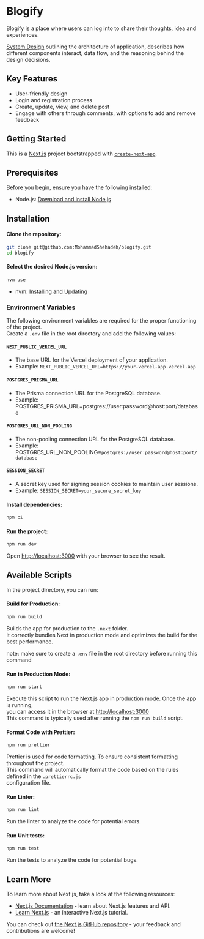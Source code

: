 # Blogify

Blogify is a place where users can log into to share their thoughts, idea and experiences.

[System Design](https://excalidraw.com/#json=-UNyj3YgL0ijgmUiYz3I2,jyLdpomiGPRlYMrrF2xujA) outlining the architecture of application, describes how different components interact, data flow, and the reasoning behind the design decisions.

## Key Features

- User-friendly design
- Login and registration process
- Create, update, view, and delete post
- Engage with others through comments, with options to add and remove feedback

## Getting Started

This is a [Next.js](https://nextjs.org/) project bootstrapped with
[`create-next-app`](https://github.com/vercel/next.js/tree/canary/packages/create-next-app).

## Prerequisites

Before you begin, ensure you have the following installed:

- Node.js: [Download and install Node.js](https://nodejs.org/)

## Installation

#### Clone the repository:

```bash
git clone git@github.com:MohammadShehadeh/blogify.git
cd blogify
```

#### Select the desired Node.js version:

```bash
nvm use
```

- nvm: [Installing and Updating](https://github.com/nvm-sh/nvm#installing-and-updating)

### Environment Variables

The following environment variables are required for the proper functioning of the project.\
Create a `.env` file in the root directory and add the following values:

#### `NEXT_PUBLIC_VERCEL_URL`

- The base URL for the Vercel deployment of your application.
- Example: `NEXT_PUBLIC_VERCEL_URL=https://your-vercel-app.vercel.app`

#### `POSTGRES_PRISMA_URL`

- The Prisma connection URL for the PostgreSQL database.
- Example: POSTGRES_PRISMA_URL=postgres://user:password@host:port/database

#### `POSTGRES_URL_NON_POOLING`

- The non-pooling connection URL for the PostgreSQL database.
- Example: POSTGRES_URL_NON_POOLING=`postgres://user:password@host:port/database`

#### `SESSION_SECRET`

- A secret key used for signing session cookies to maintain user sessions.
- Example: `SESSION_SECRET=your_secure_secret_key`

#### Install dependencies:

```bash
npm ci
```

#### Run the project:

```bash
npm run dev
```

Open [http://localhost:3000](http://localhost:3000) with your browser to see the result.

## Available Scripts

In the project directory, you can run:

#### Build for Production:

```bash
npm run build
```

Builds the app for production to the `.next` folder.\
It correctly bundles Next in production mode and optimizes the build for the best performance.

note: make sure to create a `.env` file in the root directory before running this command

#### Run in Production Mode:

```bash
npm run start
```

Execute this script to run the Next.js app in production mode. Once the app is running,\
you can access it in the browser at [http://localhost:3000](http://localhost:3000)\
This command is typically used after running the `npm run build` script.

#### Format Code with Prettier:

```bash
npm run prettier
```

Prettier is used for code formatting. To ensure consistent formatting throughout the project.\
This command will automatically format the code based on the rules defined in the `.prettierrc.js`\
configuration file.

#### Run Linter:

```bash
npm run lint
```

Run the linter to analyze the code for potential errors.

#### Run Unit tests:

```bash
npm run test
```

Run the tests to analyze the code for potential bugs.

## Learn More

To learn more about Next.js, take a look at the following resources:

- [Next.js Documentation](https://nextjs.org/docs) - learn about Next.js features and API.
- [Learn Next.js](https://nextjs.org/learn) - an interactive Next.js tutorial.

You can check out [the Next.js GitHub repository](https://github.com/vercel/next.js/) - your
feedback and contributions are welcome!
